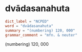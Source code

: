 # dvādasanahuta

``` toml
dict_label = "NCPED"
word = "dvādasanahuta"
summary = "(numbering) 120, 000"
grammar_comment = "mfn. & neuter"
```

(numbering) 120, 000


